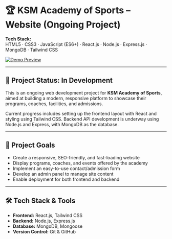 # 🏆 KSM Academy of Sports – Website (Ongoing Project)

**Tech Stack:**  
HTML5 · CSS3 · JavaScript (ES6+) · React.js · Node.js · Express.js · MongoDB · Tailwind CSS

[![Demo Preview](https://github.com/user-attachments/assets/b889ceb6-38d5-42e4-9c5c-6799e823b699)](https://github.com/user-attachments/assets/b889ceb6-38d5-42e4-9c5c-6799e823b699)



---

## 🚧 Project Status: In Development

This is an ongoing web development project for **KSM Academy of Sports**, aimed at building a modern, responsive platform to showcase their programs, coaches, facilities, and admissions.

Current progress includes setting up the frontend layout with React and styling using Tailwind CSS. Backend API development is underway using Node.js and Express, with MongoDB as the database.

---

## 🎯 Project Goals

- Create a responsive, SEO-friendly, and fast-loading website  
- Display programs, coaches, and events offered by the academy  
- Implement an easy-to-use contact/admission form  
- Develop an admin panel to manage site content  
- Enable deployment for both frontend and backend

---

## 🛠️ Tech Stack & Tools

- **Frontend:** React.js, Tailwind CSS  
- **Backend:** Node.js, Express.js  
- **Database:** MongoDB, Mongoose  
- **Version Control:** Git & GitHub  



